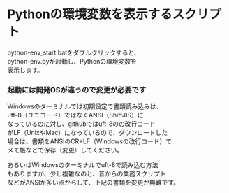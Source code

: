 # Pythonの環境変数を表示するスクリプト

python-env_start.batをダブルクリックすると、  
python-env.pyが起動し、Pythonの環境変数を  
表示します。  

### 起動には開発OSが違うので変更が必要です
Windowsのターミナルでは初期設定で書類読み込みは、  
uft-8（ユニコード）ではなくANSI（ShiftJIS）に  
なっているのに対し、githubではuft-8のの改行コード  
がLF（UnixやMac）になっているので、ダウンロードした  
場合は、書類をANSIのCR+LF（Windowsの改行コード）で  
メモ帳などで保存（変更）してください。  

あるいはWindowsのターミナルでuft-8で読み込む方法  
もありますが、少し複雑なのと、昔からの業務スクリプト  
などがANSIが多い点からして、上記の書類を変更が無難です。
